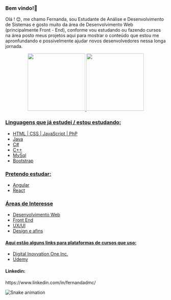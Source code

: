 ### Bem vindo!👋

Olá ! :blush:, me chamo Fernanda, sou Estudante de Análise e Desenvolvimento de Sistemas e gosto muito da área de Desenvolvimento Web (principalmente Front - End), conforme vou estudando ou fazendo cursos na área posto meus projetos aqui para mostrar o conteúdo que estou me apronfundando e possivelmente ajudar novos desenvolvedores nessa longa jornada.

<div align="center">
  <a href="https://github.com/nandacruz">
  <img height="180em" src="https://github-readme-stats.vercel.app/api?username=nandacruz&show_icons=true&theme=radical&include_all_commits=true&count_private=true"/>
  <img height="180em" src="https://github-readme-stats.vercel.app/api/top-langs/?username=nandacruz&layout=compact&langs_count=7&theme=radical"/>
</div>
  
<h3>Linguagens que já estudei / estou estudando:</h3>

- HTML | CSS | JavaScript | PhP
- Java
- C#
- C++
- MySql
- Bootstrap

<h3>Pretendo estudar:</h3>

- Angular
- React

<h3>Áreas de Interesse</h3>

- Desenvolvimento Web
- Front End
- UX/UI
- Design e afins

<h4>Aqui estão alguns links para plataformas de cursos que uso:</h4>

- <a href="https://digitalinnovation.one"/>Digital Inovvation One Inc.</a>
- <a href="https://www.udemy.com/"/>Udemy</a>

<h4>Linkedin: </h4> https://www.linkedin.com/in/fernandadmc/

 ![Snake animation](https://github.com/nandacruz/blob/output/github-contribution-grid-snake.svg)
 
<!--
**nandacruz/nandacruz** is a ✨ _special_ ✨ repository because its `README.md` (this file) appears on your GitHub profile.




Here are some ideas to get you started:

- 🔭 I’m currently working on ...
- 🌱 I’m currently learning ...
- 👯 I’m looking to collaborate on ...
- 🤔 I’m looking for help with ...
- 💬 Ask me about ...
- 📫 How to reach me: ...
- 😄 Pronouns: ...
- ⚡ Fun fact: ...
-->
